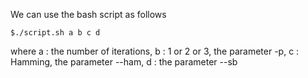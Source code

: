We can use the bash script as follows

```
$./script.sh a b c d
```
where a : the number of iterations,
      b : 1 or 2 or 3, the parameter -p,
      c : Hamming, the parameter --ham,
      d : the parameter --sb 
